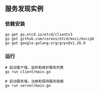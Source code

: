 
## 服务发现实例

### 依赖安装

```shell
go get go.etcd.io/etcd/clientv3
go get github.com/coreos/etcd/mvcc/mvccpb
go get google.golang.org/grpc@v1.26.0
```

### 运行

```shell
# 启动客户端，监听和维护服务列表
go run client/main.go

# 启动服务端，注册和保持服务链接
go run server/main.go  
```
